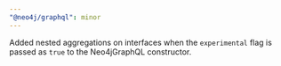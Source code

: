```yaml
---
"@neo4j/graphql": minor
---
```


Added nested aggregations on interfaces when the `experimental` flag is passed as `true` to the Neo4jGraphQL constructor.

